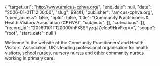 {
  "target_url": "http://www.amicus-cphva.org/", 
  "end_date": null, 
  "date": "2006-01-01T12:00:00", 
  "slug": 99401, 
  "publisher": "amicus-cphva.org", 
  "open_access": false, 
  "npld": false, 
  "title": "Community Practitioners & Health Visitors Association (CPHVA)", 
  "subjects": [], 
  "collections": [], 
  "record_id": "20060101T120000/hFKSSYyzqJZeleo9HrvPkg==", 
  "scope": "root", 
  "start_date": null
}

Welcome to the website of the Community Practitioners' and Health Visitors' Association, UK's leading professional organisation for health visitors, school nurses, nursery nurses and other community nurses working in primary care. 